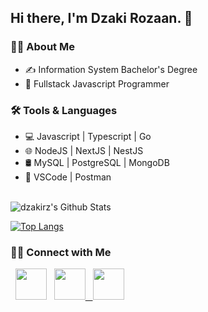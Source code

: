 <h2> Hi there, I'm Dzaki Rozaan. 👋</h2>

<h3>👨‍💼 About Me</h3>

- ✍️ Information System Bachelor's Degree
- 💼 Fullstack Javascript Programmer

<h3> 🛠 Tools & Languages </h3>

- 💻   Javascript | Typescript | Go
- 🌐   NodeJS | NextJS | NestJS
- 🛢    MySQL | PostgreSQL | MongoDB 
- 🔧   VSCode | Postman

<br>

<img align="center" src="https://github-readme-stats.vercel.app/api?username=dzakirz&include_all_commits=true&count_private=true&show_icons=true&line_height=20&&theme=midnight-purple" alt="dzakirz's Github Stats">

</br>

[![Top Langs](https://github-readme-stats.vercel.app/api/top-langs/?username=dzakirz&hide=css,html,scss,procfile&layout=compact&&theme=midnight-purple)](https://github.com/dzakirz?tab=repositories)

<h3>🤝🏻 Connect with Me</h3>

<p align="left">  
  &nbsp; <a href="https://www.twitter.com/rzdzaky/" target="_blank"><img src="https://img.icons8.com/fluency/48/000000/twitter.png" width="50"/></a>  
  &nbsp; <a href="https://www.instagram.com/rzdzaky/" target="_blank"><img src="https://img.icons8.com/color/48/000000/instagram-new.png" width="50"/>
  &nbsp; <a href="https://mail.google.com/mail/?view=cm&fs=1&to=dzakirz.dev@gmail.com" target="_blank"><img src="https://img.icons8.com/color/48/000000/gmail-new.png" width="50"/></a>
</p>

